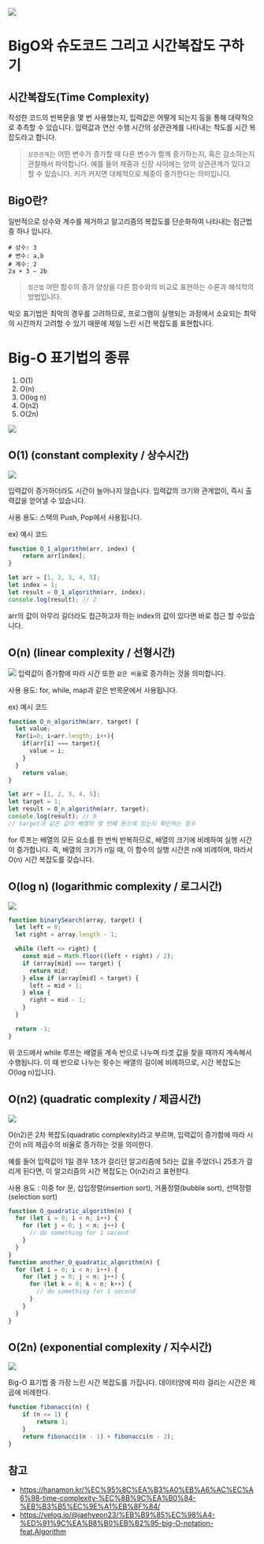 ![](/study/assets/thumbnail_os.png)

# BigO와 슈도코드 그리고 시간복잡도 구하기 

## 시간복잡도(Time Complexity)
작성한 코드의 반복문을 몇 번 사용했는지, 입력값은 어떻게 되는지 등을 통해 대략적으로 추측할 수 있습니다.
입력값과 연산 수행 시간의 상관관계를 나타내는 척도를 시간 복잡도라고 합니다.

> `상관관계`는 어떤 변수가 증가할 때 다른 변수가 함께 증가하는지, 혹은 감소하는지 관찰해서 파악합니다. 예를 들어 체중과 신장 사이에는 양의 상관관계가 있다고 할 수 있습니다. 키가 커지면 대체적으로 체중이 증가한다는 의미입니다.

## BigO란?
일반적으로 상수와 계수를 제거하고 알고리즘의 복잡도를 단순화하여 나타내는 점근법 중 하나 입니다.
```
# 상수: 3
# 변수: a,b
# 계수: 2
2a + 3 – 2b
```

> `점근법` 어떤 함수의 증가 양상을 다른 함수와의 비교로 표현하는 수론과 해석학의 방법입니다.

빅오 표기법은 최악의 경우를 고려하므로, 프로그램이 실행되는 과정에서 소요되는 최악의 시간까지 고려할 수 있기 때문에 제일 느린 시간 복잡도를 표현합니다.


# Big-O 표기법의 종류
1. O(1)
2. O(n)
3. O(log n)
4. O(n2)
5. O(2n)

![](/study/assets/content_codeingtest_bigO.png)

## O(1) (constant complexity / 상수시간)
![](/study/assets/content_codeingtest_bigO_01.png)

입력값이 증가하더라도 시간이 늘어나지 않습니다.
입력값의 크기와 관계없이, 즉시 출력값을 얻어낼 수 있습니다.

사용 용도: 스택의 Push, Pop에서 사용됩니다.

ex) 예시 코드
```js
function O_1_algorithm(arr, index) {
	return arr[index];
}

let arr = [1, 2, 3, 4, 5];
let index = 1;
let result = O_1_algorithm(arr, index);
console.log(result); // 2
```
arr의 값이 아무리 길더라도 접근하고자 하는 index의 값이 있다면 바로 접근 할 수있습니다.

## O(n) (linear complexity / 선형시간)
![](/study/assets/content_codeingtest_bigO_02.png)
입력값이 증가함에 따라 시간 또한 `같은 비율`로 증가하는 것을 의미합니다.

사용 용도: for, while, map과 같은 반목문에서 사용됩니다.

ex) 예시 코드
```js
function O_n_algorithm(arr, target) {
  let value;
  for(i=0; i<arr.length; i++){
    if(arr[i] === target){
      value = i;
    }
  }
	return value;
}

let arr = [1, 2, 3, 4, 5];
let target = 1;
let result = O_n_algorithm(arr, target);
console.log(result); // 0
// target과 같은 값이 배열의 몇 번째 원소에 있는지 확인하는 함수
```
for 루프는 배열의 모든 요소를 한 번씩 반복하므로, 배열의 크기에 비례하여 실행 시간이 증가합니다. 즉, 배열의 크기가 n일 때, 이 함수의 실행 시간은 n에 비례하며, 따라서 O(n) 시간 복잡도를 갖습니다.

## O(log n) (logarithmic complexity / 로그시간)
![](/study/assets/content_codeingtest_bigO_03.png)
```js
function binarySearch(array, target) {
  let left = 0;
  let right = array.length - 1;

  while (left <= right) {
    const mid = Math.floor((left + right) / 2);
    if (array[mid] === target) {
      return mid;
    } else if (array[mid] < target) {
      left = mid + 1;
    } else {
      right = mid - 1;
    }
  }

  return -1;
}
```
위 코드에서 while 루프는 배열을 계속 반으로 나누며 타겟 값을 찾을 때까지 계속해서 수행됩니다.
이 때 반으로 나누는 횟수는 배열의 길이에 비례하므로, 시간 복잡도는 O(log n)입니다.

## O(n2) (quadratic complexity / 제곱시간)
![](/study/assets/content_codeingtest_bigO_04.png)

O(n2)은 2차 복잡도(quadratic complexity)라고 부르며, 입력값이 증가함에 따라 시간이 n의 제곱수의 비율로 증가하는 것을 의미한다.

예를 들어 입력값이 1일 경우 1초가 걸리던 알고리즘에 5라는 값을 주었더니 25초가 걸리게 된다면, 이 알고리즘의 시간 복잡도는 O(n2)라고 표현한다.

사용 용도 : 이중 for 문, 삽입정렬(insertion sort), 거품정렬(bubble sort), 선택정렬(selection sort)

```js
function O_quadratic_algorithm(n) {
  for (let i = 0; i < n; i++) {
    for (let j = 0; j < n; j++) {
      // do something for 1 second
    }
  }
}
function another_O_quadratic_algorithm(n) {
  for (let i = 0; i < n; i++) {
    for (let j = 0; j < n; j++) {
      for (let k = 0; k < n; k++) {
        // do something for 1 second
      }
    }
  }
}
```

## O(2n) (exponential complexity / 지수시간)
![](/study/assets/content_codeingtest_bigO_05.png)

Big-O 표기법 중 가장 느린 시간 복잡도를 가집니다.
데이터양에 따라 걸리는 시간은 제곱에 비례한다.

```js
function fibonacci(n) {
	if (n <= 1) {
		return 1;
	}
	return fibonacci(n - 1) + fibonacci(n - 2);
}
```

## 참고
 - https://hanamon.kr/%EC%95%8C%EA%B3%A0%EB%A6%AC%EC%A6%98-time-complexity-%EC%8B%9C%EA%B0%84-%EB%B3%B5%EC%9E%A1%EB%8F%84/
 - https://velog.io/@jaehyeon23/%EB%B9%85%EC%98%A4-%ED%91%9C%EA%B8%B0%EB%B2%95-big-O-notation-feat.Algorithm